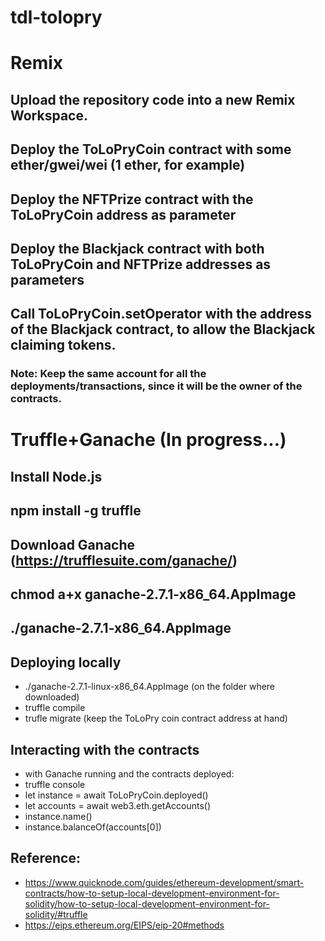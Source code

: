 # tdl-tolopry
# Remix
## Upload the repository code into a new Remix Workspace.
## Deploy the ToLoPryCoin contract with some ether/gwei/wei (1 ether, for example)
## Deploy the NFTPrize contract with the ToLoPryCoin address as parameter
## Deploy the Blackjack contract with both ToLoPryCoin and NFTPrize addresses as parameters
## Call ToLoPryCoin.setOperator with the address of the Blackjack contract, to allow the Blackjack claiming tokens.
### Note: Keep the same account for all the deployments/transactions, since it will be the owner of the contracts.
#
# Truffle+Ganache (In progress...)
## Install Node.js
## npm install -g truffle 

## Download Ganache (https://trufflesuite.com/ganache/)
## chmod a+x ganache-2.7.1-x86_64.AppImage
## ./ganache-2.7.1-x86_64.AppImage

## Deploying locally
- ./ganache-2.7.1-linux-x86_64.AppImage (on the folder where downloaded)
- truffle compile
- trufle migrate (keep the ToLoPry coin contract address at hand)

## Interacting with the contracts
- with Ganache running and the contracts deployed:
- truffle console 
- let instance = await ToLoPryCoin.deployed()
- let accounts = await web3.eth.getAccounts()
- instance.name()
- instance.balanceOf(accounts[0])

##  Reference:
- https://www.quicknode.com/guides/ethereum-development/smart-contracts/how-to-setup-local-development-environment-for-solidity/how-to-setup-local-development-environment-for-solidity/#truffle
- https://eips.ethereum.org/EIPS/eip-20#methods
